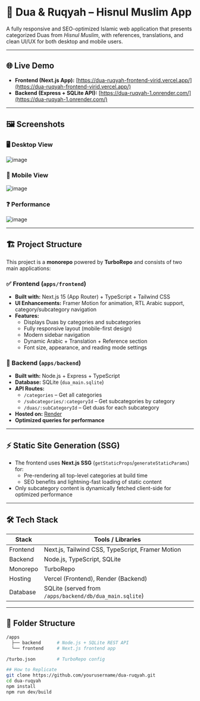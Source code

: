 # 📿 Dua & Ruqyah – Hisnul Muslim App

A fully responsive and SEO-optimized Islamic web application that presents categorized Duas from *Hisnul Muslim*, with references, translations, and clean UI/UX for both desktop and mobile users.

---

## 🌐 Live Demo

- **Frontend (Next.js App):** [https://dua-ruqyah-frontend-virid.vercel.app/](https://dua-ruqyah-frontend-virid.vercel.app/)
- **Backend (Express + SQLite API):** [https://dua-ruqyah-1.onrender.com/](https://dua-ruqyah-1.onrender.com/)

---

## 🖼 Screenshots

### 🖥 Desktop View
![image](https://github.com/user-attachments/assets/6bd5853f-cddb-4b99-8339-b48746144a1b)


### 📱 Mobile View
![image](https://github.com/user-attachments/assets/c02da8f3-c27e-4b28-89ae-513b6d872975)

### ❓ Performance
![image](https://github.com/user-attachments/assets/7a286681-47ad-4e4b-a534-cf7672f66d6e)

---

## 🏗️ Project Structure

This project is a **monorepo** powered by **TurboRepo** and consists of two main applications:

### ✅ Frontend (`apps/frontend`)
- **Built with:** Next.js 15 (App Router) + TypeScript + Tailwind CSS
- **UI Enhancements:** Framer Motion for animation, RTL Arabic support, category/subcategory navigation
- **Features:**
  - Displays Duas by categories and subcategories
  - Fully responsive layout (mobile-first design)
  - Modern sidebar navigation
  - Dynamic Arabic + Translation + Reference section
  - Font size, appearance, and reading mode settings

### 🔁 Backend (`apps/backend`)
- **Built with:** Node.js + Express + TypeScript
- **Database:** SQLite (`dua_main.sqlite`)
- **API Routes:**
  - `/categories` – Get all categories
  - `/subcategories/:categoryId` – Get subcategories by category
  - `/duas/:subCategoryId` – Get duas for each subcategory
- **Hosted on:** [Render](https://dua-ruqyah-1.onrender.com/)
- **Optimized queries for performance**

---

## ⚡ Static Site Generation (SSG)

- The frontend uses **Next.js SSG** (`getStaticProps`/`generateStaticParams`) for:
  - Pre-rendering all top-level categories at build time
  - SEO benefits and lightning-fast loading of static content
- Only subcategory content is dynamically fetched client-side for optimized performance

---

## 🛠 Tech Stack

| Stack       | Tools / Libraries                         |
|-------------|--------------------------------------------|
| Frontend    | Next.js, Tailwind CSS, TypeScript, Framer Motion |
| Backend     | Node.js, TypeScript, SQLite             |
| Monorepo    | TurboRepo                                 |
| Hosting     | Vercel (Frontend), Render (Backend)       |
| Database    | SQLite (served from `/apps/backend/db/dua_main.sqlite`) |

---

## 📂 Folder Structure

```bash
/apps
  ├── backend      # Node.js + SQLite REST API
  └── frontend     # Next.js frontend app

/turbo.json        # TurboRepo config

## How to Replicate
git clone https://github.com/yourusername/dua-ruqyah.git
cd dua-ruqyah
npm install
npm run dev/build

